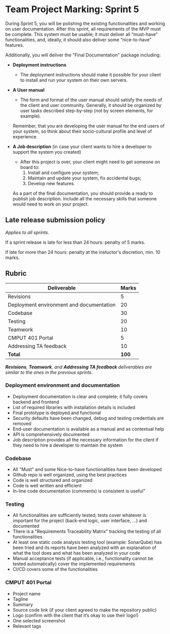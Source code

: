 # Team Project Marking: Sprint 5

During Sprint 5, you will be polishing the existing functionalities and working on user documentation. After this sprint, all requirements of the MVP must be complete. This system must be usable; it must deliver all “must-have” functionalities, and, ideally, it should also deliver some “nice-to-have” features.  

Additionally, you will deliver the "Final Documentation" package including:

* **Deployment instructions**
    * The deployment instructions should make it possible for your client to install and run your system on their own servers.

* **A User manual**
    * The form and format of the user manual should satisfy the needs of the client and user community. Generally, it should be organized by user tasks described step-by-step (not by screen elements, for example).
    
    Remember, that you are developing the user manual for the end users of your system, so think about their socio-cultural profile and level of experience.

* **A Job description** (in case your client wants to hire a developer to support the system you created)
    * After this project is over, your client might need to get someone on board to:
        1. Install and configure your system;
        2. Maintain and update your system, fix accidental bugs;
        3. Develop new features.

    As a part of the final documentation, you should provide a ready to publish job description. Include all the necessary skills that someone would need to work on your project.

## Late release submission policy

_Applies to all sprints._

If a sprint release is late for less than 24 hours: penalty of 5 marks.

If late for more than 24 hours: penalty at the instuctor's discretion, min. 10 marks.

## Rubric

| Deliverable                              | Marks   |
| ---------------------------------------- | ------- |
| Revisions                                | 5       |
| Deployment environment and documentation | 20      |
| Codebase                                 | 30      |
| Testing                                  | 20      |
| Teamwork                                 | 10      |
| CMPUT 401 Portal                         | 5       |
| Addressing TA feedback                   | 10      |
| **Total**                                | **100** |

_**Revisions**, **Teamwork**, and **Addressing TA feedback** deliverables are similar to the ones in the previous sprints._

### Deployment environment and documentation

* Deployment documentation is clear and complete; it fully covers backend and frontend
* List of required libraries with installation details is included
* Final prototype is deployed and functional
* Security defaults have been changed, debug and testing credentials are removed
* End-user documentation is available as a manual and as contextual help
* API is comprehensively documented
* Job description provides all the necessary information for the client if they need to hire a developer to maintain the system

### Codebase

* All "Must" and some Nice-to-have functionalities have been developed
* Github repo is well organized, using the best practices
* Code is well structured and organized
* Code is well written and efficient
* In-line code documentation (comments) is consistent is useful"

### Testing

* All functionalities are sufficiently tested; tests cover whatever is important for the project (back-end logic, user interface, ...) and documented
* There is a "Requirements Traceability Matrix" tracking the testing of all functionalities
* At least one static code analysis testing tool (example: SonarQube) has been tried and its reports have been analyzed with an explanation of what the tool does and what has been analyzed in your code
* Manual acceptance tests (if applicable, i.e., functionality cannot be tested automatically) cover the implemented requirements
* CI/CD covers some of the functionalities

### CMPUT 401 Portal

* Project name
* Tagline
* Summary
* Source code link (if your client agreed to make the repository public)
* Logo (confirm with the client that it’s okay to use their logo!)
* One selected screenshot
* Relevant tags

